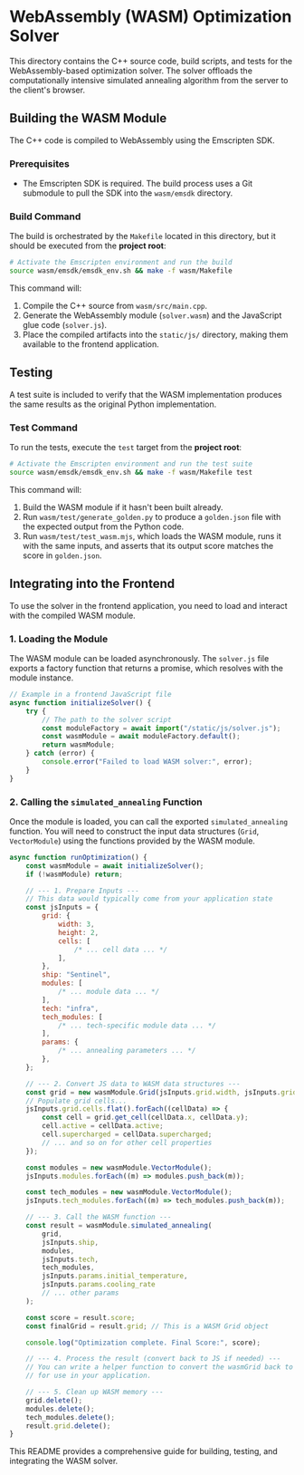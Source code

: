 # WebAssembly (WASM) Optimization Solver

This directory contains the C++ source code, build scripts, and tests for the WebAssembly-based optimization solver. The solver offloads the computationally intensive simulated annealing algorithm from the server to the client's browser.

## Building the WASM Module

The C++ code is compiled to WebAssembly using the Emscripten SDK.

### Prerequisites

- The Emscripten SDK is required. The build process uses a Git submodule to pull the SDK into the `wasm/emsdk` directory.

### Build Command

The build is orchestrated by the `Makefile` located in this directory, but it should be executed from the **project root**:

```bash
# Activate the Emscripten environment and run the build
source wasm/emsdk/emsdk_env.sh && make -f wasm/Makefile
```

This command will:

1. Compile the C++ source from `wasm/src/main.cpp`.
2. Generate the WebAssembly module (`solver.wasm`) and the JavaScript glue code (`solver.js`).
3. Place the compiled artifacts into the `static/js/` directory, making them available to the frontend application.

## Testing

A test suite is included to verify that the WASM implementation produces the same results as the original Python implementation.

### Test Command

To run the tests, execute the `test` target from the **project root**:

```bash
# Activate the Emscripten environment and run the test suite
source wasm/emsdk/emsdk_env.sh && make -f wasm/Makefile test
```

This command will:

1. Build the WASM module if it hasn't been built already.
2. Run `wasm/test/generate_golden.py` to produce a `golden.json` file with the expected output from the Python code.
3. Run `wasm/test/test_wasm.mjs`, which loads the WASM module, runs it with the same inputs, and asserts that its output score matches the score in `golden.json`.

## Integrating into the Frontend

To use the solver in the frontend application, you need to load and interact with the compiled WASM module.

### 1. Loading the Module

The WASM module can be loaded asynchronously. The `solver.js` file exports a factory function that returns a promise, which resolves with the module instance.

```javascript
// Example in a frontend JavaScript file
async function initializeSolver() {
	try {
		// The path to the solver script
		const moduleFactory = await import("/static/js/solver.js");
		const wasmModule = await moduleFactory.default();
		return wasmModule;
	} catch (error) {
		console.error("Failed to load WASM solver:", error);
	}
}
```

### 2. Calling the `simulated_annealing` Function

Once the module is loaded, you can call the exported `simulated_annealing` function. You will need to construct the input data structures (`Grid`, `VectorModule`) using the functions provided by the WASM module.

```javascript
async function runOptimization() {
	const wasmModule = await initializeSolver();
	if (!wasmModule) return;

	// --- 1. Prepare Inputs ---
	// This data would typically come from your application state
	const jsInputs = {
		grid: {
			width: 3,
			height: 2,
			cells: [
				/* ... cell data ... */
			],
		},
		ship: "Sentinel",
		modules: [
			/* ... module data ... */
		],
		tech: "infra",
		tech_modules: [
			/* ... tech-specific module data ... */
		],
		params: {
			/* ... annealing parameters ... */
		},
	};

	// --- 2. Convert JS data to WASM data structures ---
	const grid = new wasmModule.Grid(jsInputs.grid.width, jsInputs.grid.height);
	// Populate grid cells...
	jsInputs.grid.cells.flat().forEach((cellData) => {
		const cell = grid.get_cell(cellData.x, cellData.y);
		cell.active = cellData.active;
		cell.supercharged = cellData.supercharged;
		// ... and so on for other cell properties
	});

	const modules = new wasmModule.VectorModule();
	jsInputs.modules.forEach((m) => modules.push_back(m));

	const tech_modules = new wasmModule.VectorModule();
	jsInputs.tech_modules.forEach((m) => tech_modules.push_back(m));

	// --- 3. Call the WASM function ---
	const result = wasmModule.simulated_annealing(
		grid,
		jsInputs.ship,
		modules,
		jsInputs.tech,
		tech_modules,
		jsInputs.params.initial_temperature,
		jsInputs.params.cooling_rate
		// ... other params
	);

	const score = result.score;
	const finalGrid = result.grid; // This is a WASM Grid object

	console.log("Optimization complete. Final Score:", score);

	// --- 4. Process the result (convert back to JS if needed) ---
	// You can write a helper function to convert the wasmGrid back to a JS object
	// for use in your application.

	// --- 5. Clean up WASM memory ---
	grid.delete();
	modules.delete();
	tech_modules.delete();
	result.grid.delete();
}
```

This README provides a comprehensive guide for building, testing, and integrating the WASM solver.
